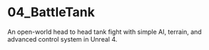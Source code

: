 # 04_BattleTank
An open-world head to head tank fight with simple AI, terrain, and advanced control system in Unreal 4.
